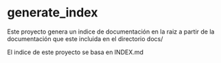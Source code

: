 # generate_index
Este proyecto genera un indice de documentación en la raiz a partir de la documentación que este incluida en el directorio docs/

El indice de este proyecto se basa en INDEX.md
